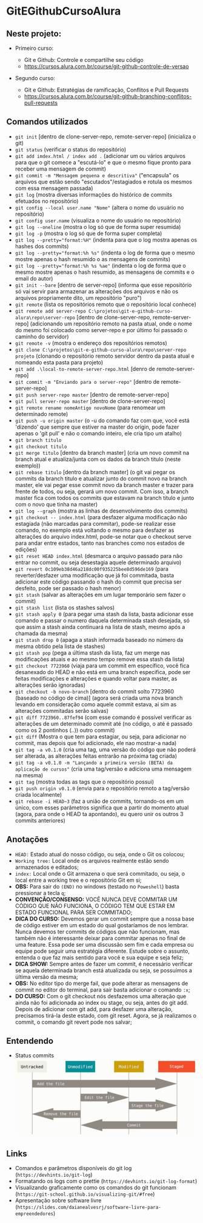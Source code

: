 # GitEGithubCursoAlura

## Neste projeto:

- Primeiro curso:

  - Git e Github: Controle e compartilhe seu código
  - https://cursos.alura.com.br/course/git-github-controle-de-versao

- Segundo curso:

  - Git e Github: Estratégias de ramificação, Conflitos e Pull Requests
  - https://cursos.alura.com.br/course/git-github-branching-conflitos-pull-requests

## Comandos utilizados

- `git init` [dentro de clone-server-repo, remote-server-repo] (inicializa o git)
- `git status` (verificar o status do repositório)
- `git add imdex.html / index add .` (adicionar um ou vários arquivos para que o git comece a "escutá-lo" e que o mesmo fique pronto para receber uma mensagem de commit)
- `git commit -m "Mensagem pequena e descritiva"` ("encapsula" os arquivos que estão sendo "escutados"/estagiados e rotula os mesmos com essa mensagem passada)
- `git log` (mostra diversas informações do histórico de commits efetuados no repositório)
- `git config --local user.name "Nome"` (altera o nome do usuário no repositório)
- `git config user.name` (visualiza o nome do usuário no repositório)
- `git log --oneline` (mostra o log só que de forma super resumida)
- `git log -p` (mostra o log só que de forma super completa)
- `git log --pretty="format:%H"` (indenta para que o log mostra apenas os hashes dos commits)
- `git log --pretty="format:%h %s"` (indenta o log de forma que o mesmo mostre apenas o hash resumido o as mensagens de commits)
- `git log --pretty="format:%h %s %ae"` (indenta o log de forma que o mesmo mostre apenas o hash resumido, as mensagens de commits e o email do autor)
- `git init --bare` [dentro de server-repo] (informa que esse repositório só vai servir para armazenar as alterações dos arquivos e não os arquivos propriamente dito, um repositório "puro")
- `git remote` (lista os repositórios remoto que o repositório local conhece)
- `git remote add server-repo C:\projetos\git-e-github-curso-alura\repo\server-repo` [dentro de clone-server-repo, remote-server-repo] (adicionando um repositório remoto na pasta atual, onde o nome do mesmo foi colocado como server-repo e por último foi passado o caminho do servidor)
- `git remote -v` (mostra o endereço dos repositórios remotos)
- `git clone C:\projetos\git-e-github-curso-alura\repo\server-repo projeto` (clonando o repositório remoto servidor dentro da pasta atual e nomeando esta pasta para projeto)
- `git add .\local-to-remote-server-repo.html` [denro de remote-server-repo]
- `git commit -m "Enviando para o server-repo"` [dentro de remote-server-repo]
- `git push server-repo master` [dentro de remote-server-repo]
- `git pull server-repo master` [dentro de clone-server-repo]
- `git remote rename nomeAntigo novoNome` (para renomear um determinado remote)
- `git push -u origin master` (o -u do comando faz com que, você está 'dizendo' que sempre que estiver na master do origin, pode fazer apenas o 'git pull' e não o comando inteiro, ele cria tipo um atalho)
- `git branch titulo`
- `git checkout titulo`
- `git merge titulo` [dentro da branch master] (cria um novo commit na branch atual e atualiza/junta com os dados da branch titulo (neste exemplo))
- `git rebase titulo` [dentro da branch master] (o git vai pegar os commits da branch titulo e atualizar junto do commit novo na branch master, ele vai pegar esse commit novo da branch master e trazer para frente de todos, ou seja, gerará um novo commit. Com isso, a branch master fica com todos os commits que estavam na branch titulo e junto com o novo que tinha na master)
- `git log --graph` (mostra as linhas de desenvolvimento dos commits)
- `git checkout -- index.html` (para desfazer alguma modificação não estagiada (não marcadas para commitar), pode-se realizar esse comando, no exemplo está voltando o mesmo para desfazer as alterações do arquivo index.html, pode-se notar que o checkout serve para andar entre estados, tanto nas branches como nos estados de edições)
- `git reset HEAD index.html` (desmarca o arquivo passado para não entrar no commit, ou seja desestagia aquele determinado arquivo)
- `git revert 0c109eb38d46a218dc00f935225bee8d596de169` (para reverter/desfazer uma modificação que já foi commitada, basta adicionar este código passando o hash do commit que precisa ser desfeito, pode ser passado o hash menor)
- `git stash` (salvar as alterações em um lugar temporário sem fazer o commit)
- `git stash list` (lista os stashes salvos)
- `git stash apply 0` (para pegar uma stash da lista, basta adicionar esse comando e passar o numero daquela determinada stash desejada, só que assim a stash ainda continuará na lista de stash, mesmo após a chamada da mesma)
- `git stash drop 0` (apaga a stash informada baseado no número da mesma obtido pela lista de stashes)
- `git stash pop` (pega a última stash da lista, faz um merge nas modificações atuais e ao mesmo tempo remove essa stash da lista)
- `git checkout 7723960` (viaja para um commit em específico, você fica desanexado do HEAD e não está em uma branch especifica, pode ser feitas modificações e alterações e quando voltar para master, as alterações serão ignoradas)
- `git checkout -b novo-branch` [dentro do commit solto 7723960 (baseado no código de cima)] (agora será criada uma nova branch levando em consideração como aquele commit estava, ai sim as alterações commitadas serão salvas)
- `git diff 7723960..87fef94` (com esse comando é possível verificar as alterações de um determinado commit até (no código, o até é passado como os 2 pontinhos (..)) outro commit)
- `git diff` (Mostra o que tem para estagiar, ou seja, para adicionar no commit, mas depois que foi adicionado, ele nao mostrar-a nada)
- `git tag -a v0.1.0` (cria uma tag, uma versão do código que não poderá ser alterada, as alterações feitas entrarão na próxima tag criada)
- `git tag -a v0.1.0 -m "Lançando a primeira versão (BETA) da aplicação de cursos"` (cria uma tag/versão e adiciona uma mensagem na mesma)
- `git tag` (mostra todas as tags que o repositório possui)
- `git push origin v0.1.0` (envia para o repositório remoto a tag/versão criada localmente)
- `git rebase -i HEAD~3` (faz a união de commits, tornando-os em um único, com esses parâmetros significa que a partir do momento atual (agora, para onde o HEAD ta apontando), eu quero unir os outros 3 commits anteriores)

## Anotações

- `HEAD:` Estado atual do nosso código, ou seja, onde o Git os colocou;
- `Working tree:` Local onde os arquivos realmente estão sendo armazenados e editados;
- `index:` Local onde o Git armazena o que será commitado, ou seja, o local entre a working tree e o repositório Git em si;
- **OBS:** Para sair do `(END)` no windows (testado no `Poweshell`) basta pressionar a tecla `q`;
- **CONVENÇÃO/CONSENSO:** VOCÊ NUNCA DEVE COMMITAR UM CÓDIGO QUE NÃO FUNCIONA, O CÓDIGO TEM QUE ESTAR EM ESTADO FUNCIONAL PARA SER COMMITADO;
- **DICA DO CURSO:** Devemos gerar um commit sempre que a nossa base de código estiver em um estado do qual gostaríamos de nos lembrar. Nunca devemos ter commits de códigos que não funcionam, mas também não é interessante deixar para commitar apenas no final de uma feature. Essa pode ser uma discussão sem fim e cada empresa ou equipe pode seguir uma estratégia diferente. Estude sobre o assunto, entenda o que faz mais sentido para você e sua equipe e seja feliz;
- **DICA SHOW:** Sempre antes de fazer um commit, é necessário verificar se aquela determinada branch está atualizada ou seja, se possuímos a última versão da mesma;
- **OBS:** No editor tipo do merge fail, que pode alterar as mensagens de commit no editor do terminal, para sair basta adicionar o comando `:x`;
- **DO CURSO:** Com o git checkout nós desfazemos uma alteração que ainda não foi adicionada ao index ou stage, ou seja, antes do git add. Depois de adicionar com git add, para desfazer uma alteração, precisamos tirá-la deste estado, com git reset. Agora, se já realizamos o commit, o comando git revert pode nos salvar;

## Entendendo

- Status commits
  <img src="assets\img\status-commits.png" width="auto">

## Links

- Comandos e parâmetros disponíveis do git log (`https://devhints.io/git-log`)
- Formatando os logs com o prettie (`https://devhints.io/git-log-format`)
- Visualizando graficamente como os comandos do git funcionam (`https://git-school.github.io/visualizing-git/#free`)
- Apresentação sobre software livre (`https://slides.com/daianealvesrj/software-livre-para-empreendedores`)
